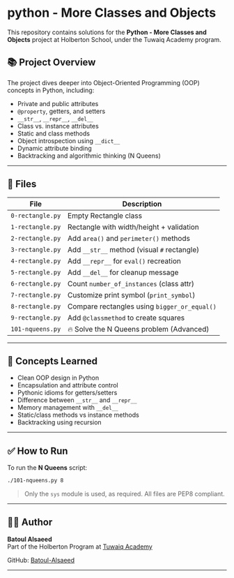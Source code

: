 # python - More Classes and Objects

This repository contains solutions for the **Python - More Classes and Objects** project at Holberton School, under the Tuwaiq Academy program.

## 📚 Project Overview

The project dives deeper into Object-Oriented Programming (OOP) concepts in Python, including:

- Private and public attributes
- `@property`, getters, and setters
- `__str__`, `__repr__`, `__del__`
- Class vs. instance attributes
- Static and class methods
- Object introspection using `__dict__`
- Dynamic attribute binding
- Backtracking and algorithmic thinking (N Queens)

---

## 📁 Files

| File              | Description                                  |
|-------------------|----------------------------------------------|
| `0-rectangle.py`  | Empty Rectangle class                        |
| `1-rectangle.py`  | Rectangle with width/height + validation     |
| `2-rectangle.py`  | Add `area()` and `perimeter()` methods       |
| `3-rectangle.py`  | Add `__str__` method (visual `#` rectangle)  |
| `4-rectangle.py`  | Add `__repr__` for `eval()` recreation       |
| `5-rectangle.py`  | Add `__del__` for cleanup message            |
| `6-rectangle.py`  | Count `number_of_instances` (class attr)     |
| `7-rectangle.py`  | Customize print symbol (`print_symbol`)      |
| `8-rectangle.py`  | Compare rectangles using `bigger_or_equal()` |
| `9-rectangle.py`  | Add `@classmethod` to create squares         |
| `101-nqueens.py`  | 🔥 Solve the N Queens problem (Advanced)     |

---

## 🧠 Concepts Learned

- Clean OOP design in Python
- Encapsulation and attribute control
- Pythonic idioms for getters/setters
- Difference between `__str__` and `__repr__`
- Memory management with `__del__`
- Static/class methods vs instance methods
- Backtracking using recursion

---

## ✅ How to Run

To run the **N Queens** script:
```bash
./101-nqueens.py 8
```

> Only the `sys` module is used, as required. All files are PEP8 compliant.

---

## 👩‍💻 Author

**Batoul Alsaeed**  
Part of the Holberton Program at [Tuwaiq Academy](https://twitter.com/TuwaiqAcademy)

GitHub: [Batoul-Alsaeed](https://github.com/Batoul-Alsaeed)

---
